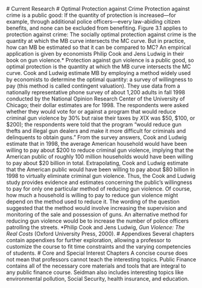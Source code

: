 \# Current Research # Optimal Protection against Crime Protection against crime is a public good: If the quantity of protection is increased—for example, through additional police officers—every law-abiding citizen benefits, and none can be excluded from benefiting. Figure 3.1 applies to protection against crime: The socially optimal protection against crime is the quantity at which the MB curve intersects the MC curve. But in practice, how can MB be estimated so that it can be compared to MC? An empirical application is given by economists Philip Cook and Jens Ludwig in their book on gun violence.\* Protection against gun violence is a public good, so optimal protection is the quantity at which the MB curve intersects the MC curve. Cook and Ludwig estimate MB by employing a method widely used by economists to determine the optimal quantity: a survey of willingness to pay (this method is called contingent valuation). They use data from a nationally representative phone survey of about 1,200 adults in fall 1998 conducted by the National Opinion Research Center of the University of Chicago; their dollar estimates are for 1998. The respondents were asked whether they would vote for or against a program that would reduce criminal gun violence by 30% but raise their taxes by $X ($X was $50, $100, or $200); the respondents were told that the program “would reduce gun thefts and illegal gun dealers and make it more difficult for criminals and delinquents to obtain guns.” From the survey answers, Cook and Ludwig estimate that in 1998, the average American household would have been willing to pay about $200 to reduce criminal gun violence, implying that the American public of roughly 100 million households would have been willing to pay about $20 billion in total. Extrapolating, Cook and Ludwig estimate that the American public would have been willing to pay about $80 billion in 1998 to virtually eliminate criminal gun violence. Thus, the Cook and Ludwig study provides evidence and estimates concerning the public’s willingness to pay for only one particular method of reducing gun violence. Of course, how much a household is willing to pay to reduce gun violence might depend on the method used to reduce it. The wording of the question suggested that the method would involve increasing the supervision and monitoring of the sale and possession of guns. An alternative method for reducing gun violence would be to increase the number of police officers patrolling the streets. \*Philip Cook and Jens Ludwig, *Gun Violence: The Real Costs* (Oxford University Press, 2000). # Appendixes Several chapters contain appendixes for further exploration, allowing a professor to customize the course to fit time constraints and the varying competencies of students. # Core and Special Interest Chapters A concise course does not mean that professors cannot teach the interesting topics. Public Finance contains all of the necessary core materials and tools that are integral to any public finance course. Seidman also includes interesting topics like environmental pollution, Social Security, health insurance, and education.